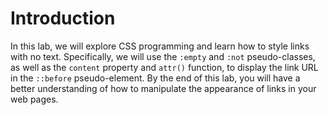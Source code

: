 # Introduction

In this lab, we will explore CSS programming and learn how to style links with no text. Specifically, we will use the `:empty` and `:not` pseudo-classes, as well as the `content` property and `attr()` function, to display the link URL in the `::before` pseudo-element. By the end of this lab, you will have a better understanding of how to manipulate the appearance of links in your web pages.
